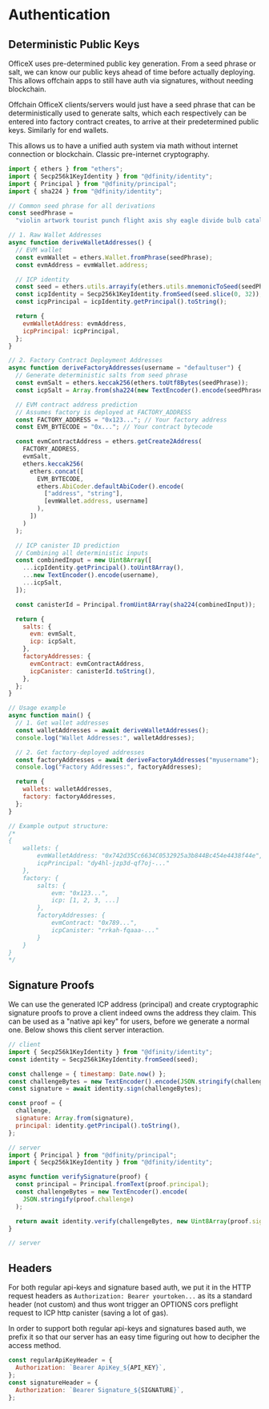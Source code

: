 # Authentication

## Deterministic Public Keys

OfficeX uses pre-determined public key generation. From a seed phrase or salt, we can know our public keys ahead of time before actually deploying. This allows offchain apps to still have auth via signatures, without needing blockchain.

Offchain OfficeX clients/servers would just have a seed phrase that can be deterministically used to generate salts, which each respectively can be entered into factory contract creates, to arrive at their predetermined public keys. Similarly for end wallets.

This allows us to have a unified auth system via math without internet connection or blockchain. Classic pre-internet cryptography.

```js
import { ethers } from "ethers";
import { Secp256k1KeyIdentity } from "@dfinity/identity";
import { Principal } from "@dfinity/principal";
import { sha224 } from "@dfinity/identity";

// Common seed phrase for all derivations
const seedPhrase =
  "violin artwork tourist punch flight axis shy eagle divide bulb catalog flash";

// 1. Raw Wallet Addresses
async function deriveWalletAddresses() {
  // EVM wallet
  const evmWallet = ethers.Wallet.fromPhrase(seedPhrase);
  const evmAddress = evmWallet.address;

  // ICP identity
  const seed = ethers.utils.arrayify(ethers.utils.mnemonicToSeed(seedPhrase));
  const icpIdentity = Secp256k1KeyIdentity.fromSeed(seed.slice(0, 32));
  const icpPrincipal = icpIdentity.getPrincipal().toString();

  return {
    evmWalletAddress: evmAddress,
    icpPrincipal: icpPrincipal,
  };
}

// 2. Factory Contract Deployment Addresses
async function deriveFactoryAddresses(username = "defaultuser") {
  // Generate deterministic salts from seed phrase
  const evmSalt = ethers.keccak256(ethers.toUtf8Bytes(seedPhrase));
  const icpSalt = Array.from(sha224(new TextEncoder().encode(seedPhrase)));

  // EVM contract address prediction
  // Assumes factory is deployed at FACTORY_ADDRESS
  const FACTORY_ADDRESS = "0x123..."; // Your factory address
  const EVM_BYTECODE = "0x..."; // Your contract bytecode

  const evmContractAddress = ethers.getCreate2Address(
    FACTORY_ADDRESS,
    evmSalt,
    ethers.keccak256(
      ethers.concat([
        EVM_BYTECODE,
        ethers.AbiCoder.defaultAbiCoder().encode(
          ["address", "string"],
          [evmWallet.address, username]
        ),
      ])
    )
  );

  // ICP canister ID prediction
  // Combining all deterministic inputs
  const combinedInput = new Uint8Array([
    ...icpIdentity.getPrincipal().toUint8Array(),
    ...new TextEncoder().encode(username),
    ...icpSalt,
  ]);

  const canisterId = Principal.fromUint8Array(sha224(combinedInput));

  return {
    salts: {
      evm: evmSalt,
      icp: icpSalt,
    },
    factoryAddresses: {
      evmContract: evmContractAddress,
      icpCanister: canisterId.toString(),
    },
  };
}

// Usage example
async function main() {
  // 1. Get wallet addresses
  const walletAddresses = await deriveWalletAddresses();
  console.log("Wallet Addresses:", walletAddresses);

  // 2. Get factory-deployed addresses
  const factoryAddresses = await deriveFactoryAddresses("myusername");
  console.log("Factory Addresses:", factoryAddresses);

  return {
    wallets: walletAddresses,
    factory: factoryAddresses,
  };
}

// Example output structure:
/*
{
    wallets: {
        evmWalletAddress: "0x742d35Cc6634C0532925a3b844Bc454e4438f44e",
        icpPrincipal: "dy4hl-jzp3d-qf7oj-..."
    },
    factory: {
        salts: {
            evm: "0x123...",
            icp: [1, 2, 3, ...]
        },
        factoryAddresses: {
            evmContract: "0x789...",
            icpCanister: "rrkah-fqaaa-..."
        }
    }
}
*/
```

## Signature Proofs

We can use the generated ICP address (principal) and create cryptographic signature proofs to prove a client indeed owns the address they claim. This can be used as a "native api key" for users, before we generate a normal one. Below shows this client server interaction.

```js
// client
import { Secp256k1KeyIdentity } from "@dfinity/identity";
const identity = Secp256k1KeyIdentity.fromSeed(seed);

const challenge = { timestamp: Date.now() };
const challengeBytes = new TextEncoder().encode(JSON.stringify(challenge));
const signature = await identity.sign(challengeBytes);

const proof = {
  challenge,
  signature: Array.from(signature),
  principal: identity.getPrincipal().toString(),
};

// server
import { Principal } from "@dfinity/principal";
import { Secp256k1KeyIdentity } from "@dfinity/identity";

async function verifySignature(proof) {
  const principal = Principal.fromText(proof.principal);
  const challengeBytes = new TextEncoder().encode(
    JSON.stringify(proof.challenge)
  );

  return await identity.verify(challengeBytes, new Uint8Array(proof.signature));
}
```

```rust
// server

```

## Headers

For both regular api-keys and signature based auth, we put it in the HTTP request headers as `Authorization: Bearer yourtoken...` as its a standard header (not custom) and thus wont trigger an OPTIONS cors preflight request to ICP http canister (saving a lot of gas).

In order to support both regular api-keys and signatures based auth, we prefix it so that our server has an easy time figuring out how to decipher the access method.

```js
const regularApiKeyHeader = {
  Authorization: `Bearer ApiKey_${API_KEY}`,
};
const signatureHeader = {
  Authorization: `Bearer Signature_${SIGNATURE}`,
};
```
